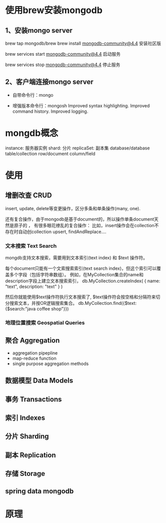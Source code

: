 # 使用brew安装mongodb
## 1、安装mongo server
brew tap mongodb/brew
brew install mongodb-community@4.4
安装社区版

brew services start mongodb-community@4.4
启动服务

brew services stop mongodb-community@4.4
停止服务

## 2、客户端连接mongo server
- 自带命令行：mongo

- 增强版本命令行：mongosh
Improved syntax highlighting.
Improved command history.
Improved logging.



# mongdb概念
instance: 服务器实例
shard: 分片
replicaSet: 副本集
database/database
table/collection
row/document
column/field

# 使用

## 增删改查 CRUD

insert, update, delete等变更操作，区分多条和单条操作(many, one).

还有复合操作，由于mongodb是基于document的，所以操作单条document天然是原子的 ，
有很多眼花缭乱的复合操作：
比如，insert操作会在collection不存在时自动创collection
upsert, findAndReplace....

### 文本搜索 Text Search
mongdb支持文本搜索，需要用到文本索引(text index) 和 $text 操作符。

每个document只能有一个文索搜索索引(text search index)，但这个索引可以覆盖多个字段（包括字符串数组）。
例如，在MyCollection集合的name和description字段上建立文本搜索索引，
db.MyCollection.createIndex( { name: "text", description: "text" } )

然后你就能使用$text操作符执行文本搜索了,
$text操作符会按空格和分隔符来切分搜索文本，并按OR逻辑搜索集合。
db.MyCollection.find({$text:{$search:"java coffee shop"}})

### 地理位置搜索 Geospatial Queries

## 聚合 Aggregation
- aggregation pipepline
- map-reduce function
- single purpose aggregation methods


## 数据模型 Data Models

## 事务 Transactions

## 索引 Indexes

## 分片 Sharding

## 副本 Replication

## 存储 Storage

## spring data mongodb

# 原理

